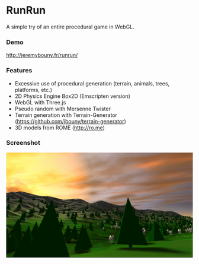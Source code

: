 RunRun
======

A simple try of an entire procedural game in WebGL.

### Demo

http://jeremybouny.fr/runrun/


### Features

- Excessive use of procedural generation (terrain, animals, trees, platforms, etc.)
- 2D Physics Engine Box2D (Emscripten version)
- WebGL with Three.js
- Pseudo random with Mersenne Twister
- Terrain generation with Terrain-Generator (https://github.com/jbouny/terrain-generator)
- 3D models from ROME (http://ro.me)

### Screenshot

![Alt text](/screenshots/screenshot1.jpg "Example of the environment generation")
